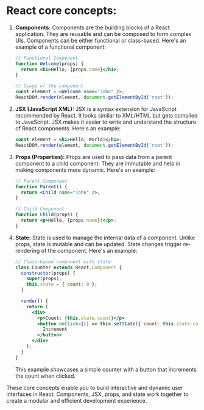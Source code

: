 # React core concepts:

1. **Components:**
   Components are the building blocks of a React application. They are reusable and can be composed to form complex UIs. Components can be either functional or class-based. Here's an example of a functional component:

   ```jsx
   // Functional Component
   function Welcome(props) {
     return <h1>Hello, {props.name}</h1>;
   }

   // Usage of the component
   const element = <Welcome name="John" />;
   ReactDOM.render(element, document.getElementById('root'));
   ```

2. **JSX (JavaScript XML):**
   JSX is a syntax extension for JavaScript recommended by React. It looks similar to XML/HTML but gets compiled to JavaScript. JSX makes it easier to write and understand the structure of React components. Here's an example:

   ```jsx
   const element = <h1>Hello, World!</h1>;
   ReactDOM.render(element, document.getElementById('root'));
   ```

3. **Props (Properties):**
   Props are used to pass data from a parent component to a child component. They are immutable and help in making components more dynamic. Here's an example:

   ```jsx
   // Parent Component
   function Parent() {
     return <Child name="John" />;
   }

   // Child Component
   function Child(props) {
     return <p>Hello, {props.name}!</p>;
   }
   ```

4. **State:**
   State is used to manage the internal data of a component. Unlike props, state is mutable and can be updated. State changes trigger re-rendering of the component. Here's an example:

   ```jsx
   // Class-based component with state
   class Counter extends React.Component {
     constructor(props) {
       super(props);
       this.state = { count: 0 };
     }

     render() {
       return (
         <div>
           <p>Count: {this.state.count}</p>
           <button onClick={() => this.setState({ count: this.state.count + 1 })}>
             Increment
           </button>
         </div>
       );
     }
   }
   ```

   This example showcases a simple counter with a button that increments the count when clicked.

These core concepts enable you to build interactive and dynamic user interfaces in React. Components, JSX, props, and state work together to create a modular and efficient development experience.
